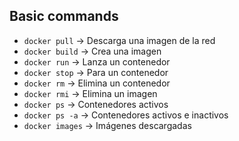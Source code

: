 ## Basic commands

* `docker pull` -> Descarga una imagen de la red
* `docker build` -> Crea una imagen
* `docker run` -> Lanza un contenedor
* `docker stop` -> Para un contenedor
* `docker rm` -> Elimina un contenedor
* `docker rmi` -> Elimina un imagen
* `docker ps` -> Contenedores activos
* `docker ps -a` -> Contenedores activos e inactivos
* `docker images` -> Imágenes descargadas
